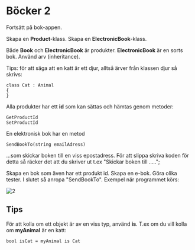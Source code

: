 ﻿# Böcker 2

Fortsätt på bok-appen.

Skapa en **Product**-klass. Skapa en **ElectronicBook**-klass. 

Både **Book** och **ElectronicBook** är produkter. **ElectronicBook** är en sorts bok. Använd arv (inheritance).

Tips: för att säga att en katt är ett djur, alltså ärver från klassen djur så skrivs:

    class Cat : Animal
    {
    }

Alla produkter har ett **id** som kan sättas och hämtas genom metoder:

    GetProductId
    SetProductId

En elektronisk bok har en metod

    SendBookTo(string emailAdress)

...som skickar boken till en viss epostadress. För att slippa skriva koden för detta så räcker det att du skriver ut t.ex "Skickar boken till .....";

Skapa en bok som även har ett produkt id. Skapa en e-bok. Göra olika tester. I slutet så anropa "SendBookTo". Exempel när programmet körs:

![2](2.png)

## Tips

För att kolla om ett objekt är av en viss typ, använd **is**. T.ex om du vill kolla om **myAnimal** är en katt:

    bool isCat = myAnimal is Cat

